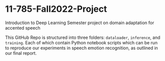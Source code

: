 # 11-785-Fall2022-Project
Introduction to Deep Learning Semester project on domain adaptation for accented speech

This GitHub Repo is structured into three folders: `dataloader`, `inference`, and `training`. Each of which contain Python notebook scripts which can be run to reproduce our experiments in speech emotion recognition, as outlined in our final report.
